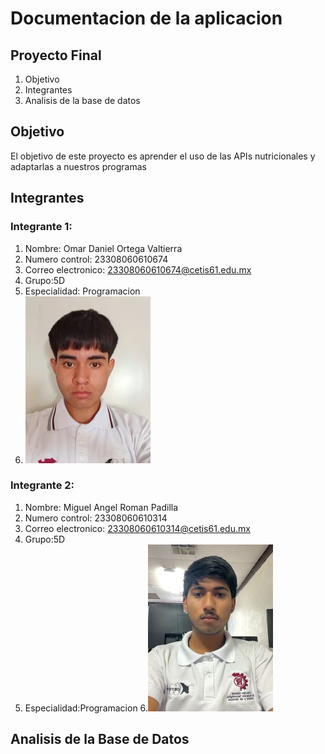# Documentacion de la aplicacion
## Proyecto Final 
  1.  Objetivo
  2.  Integrantes
  3.  Analisis de la base de datos
   
## Objetivo
El objetivo de este proyecto es aprender el uso de las APIs nutricionales y adaptarlas a nuestros programas 

## Integrantes
### Integrante 1: 
1. Nombre: Omar Daniel Ortega Valtierra
2. Numero control: 23308060610674
3. Correo electronico: 23308060610674@cetis61.edu.mx
4. Grupo:5D
5. Especialidad: Programacion
6. ![FotoOmar](Imagen_OmarOrtega.jpg)
### Integrante 2:
1. Nombre: Miguel Angel Roman Padilla 
2. Numero control: 23308060610314
3. Correo electronico:  23308060610314@cetis61.edu.mx
4. Grupo:5D
5. Especialidad:Programacion
6.![FotoMiguel](Imagen_MiguelPadilla.jpg)


  
 
## Analisis de la Base de Datos 

